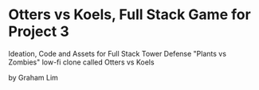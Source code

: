 # Otters vs Koels, Full Stack Game for Project 3

Ideation, Code and Assets for Full Stack Tower Defense "Plants vs Zombies" low-fi clone called Otters vs Koels

by Graham Lim
